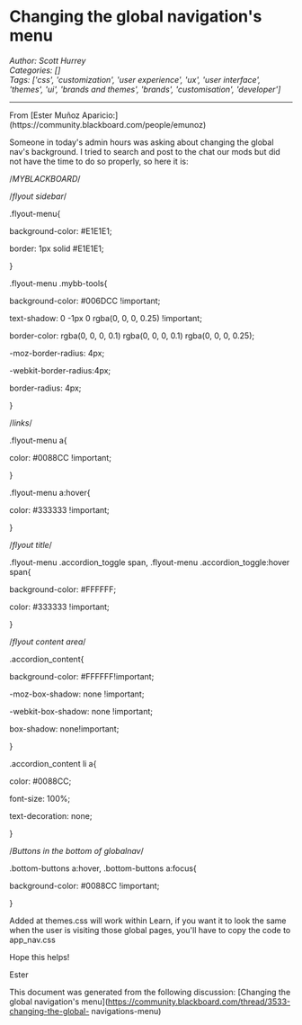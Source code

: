 # Changing the global navigation's menu
*Author: Scott Hurrey*  
*Categories: []*  
*Tags: ['css', 'customization', 'user experience', 'ux', 'user interface', 'themes', 'ui', 'brands and themes', 'brands', 'customisation', 'developer']*  
<hr />
From [Ester Muñoz Aparicio:](https://community.blackboard.com/people/emunoz)

Someone in today's admin hours was asking about changing the global nav's
background. I tried to search and post to the chat our mods but did not have
the time to do so properly, so here it is:

/*MYBLACKBOARD*/

/*flyout sidebar*/

.flyout-menu{

background-color: #E1E1E1;

border: 1px solid #E1E1E1;

}

.flyout-menu .mybb-tools{

background-color: #006DCC !important;

text-shadow: 0 -1px 0 rgba(0, 0, 0, 0.25) !important;

border-color: rgba(0, 0, 0, 0.1) rgba(0, 0, 0, 0.1) rgba(0, 0, 0, 0.25);

-moz-border-radius: 4px;

-webkit-border-radius:4px;

border-radius: 4px;

}

/*links*/

.flyout-menu a{

color: #0088CC !important;

}

.flyout-menu a:hover{

color: #333333 !important;

}

/*flyout title*/

.flyout-menu .accordion_toggle span, .flyout-menu .accordion_toggle:hover
span{

background-color: #FFFFFF;

color: #333333 !important;

}

/*flyout content area*/

.accordion_content{

background-color: #FFFFFF!important;

-moz-box-shadow: none !important;

-webkit-box-shadow: none !important;

box-shadow: none!important;

}

.accordion_content li a{

color: #0088CC;

font-size: 100%;

text-decoration: none;

}

/*Buttons in the bottom of globalnav*/

.bottom-buttons a:hover, .bottom-buttons a:focus{

background-color: #0088CC !important;

}

Added at themes.css will work within Learn, if you want it to look the same
when the user is visiting those global pages, you'll have to copy the code to
app_nav.css

Hope this helps!

Ester

This document was generated from the following discussion: [Changing the
global navigation's
menu](https://community.blackboard.com/thread/3533-changing-the-global-
navigations-menu)

